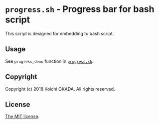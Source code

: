 # `progress.sh` - Progress bar for bash script

This script is designed for embedding to bash script.

## Usage

See `progress_demo` function in [`progress.sh`](progress.sh).

## Copyright

Copyright (c) 2018 Koichi OKADA. All rights reserved.

## License

[The MIT license](LICENSE).

